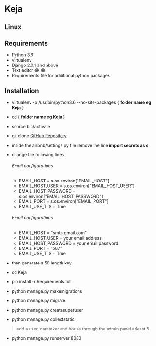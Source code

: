 # Keja

## Linux
## Requirements
* Python 3.6
* virtualenv
* Django 2.0.1 and above
* Text editor :joy: :joy:
* Requirements file for additional python packages

## Installation
* virtualenv -p /usr/bin/python3.6 --no-site-packages { **folder name eg Keja** }
* cd { **folder name eg Keja** }
* source bin/activate
* git clone [GitHub Repository](https://github.com/osodo/Keja)
* inside the airbnb/settings.py file remove the line **import secrets as s**
* change the following lines
	###### Email configurations
	* EMAIL_HOST = s.os.environ["EMAIL_HOST"]
	* EMAIL_HOST_USER = s.os.environ["EMAIL_HOST_USER"]
	* EMAIL_HOST_PASSWORD = s.os.environ["EMAIL_HOST_PASSWORD"]
	* EMAIL_PORT = s.os.environ["EMAIL_PORT"]
	* EMAIL_USE_TLS = True

	###### Email configurations
	* EMAIL_HOST = "smtp.gmail.com"
	* EMAIL_HOST_USER = your email address
	* EMAIL_HOST_PASSWORD = your email password
	* EMAIL_PORT = "587"
	* EMAIL_USE_TLS = True
* then generate a 50 length key
* cd Keja
* pip install -r Requirements.txt
* python manage.py makemigrations
* python manage.py migrate
* python manage.py createsuperuser
* python manage.py collectstatic
> add a user, caretaker and house through the admin panel atleast 5
* python manage.py runserver 8080
